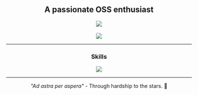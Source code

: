 <div align=center>
    <h2>A passionate OSS enthusiast</h2>
    <img src="https://komarev.com/ghpvc/?username=hnypot&color=000000&label=Visitor+count">
</div>
<br>
<div align=center>
    <img src="https://streak-stats.demolab.com?user=hnypot&theme=dark&mode=weekly">
</div>
<hr>
<div align=center>
    <h3>Skills</h3>
    <img src="https://skillicons.dev/icons?i=html,css,javascript,php,java,python,rust,bash,powershell&perline=9">
</div>
<hr>
<div align=center>
    <p><i>"Ad astra per aspera"</i> - Through hardship to the stars. 🌠</p>
</div>
